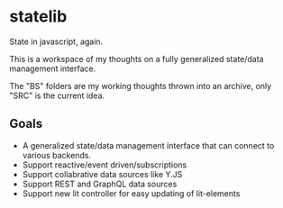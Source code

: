 # statelib
State in javascript, again.

This is a workspace of my thoughts on a fully generalized state/data management interface.

The "BS" folders are my working thoughts thrown into an archive, only "SRC" is the current idea.

## Goals

- A generalized state/data management interface that can connect to various backends.
- Support reactive/event driven/subscriptions
- Support collabrative data sources like Y.JS
- Support REST and GraphQL data sources
- Support new lit controller for easy updating of lit-elements
